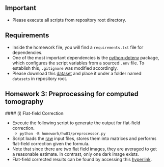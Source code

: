## Important
* Please execute all scripts from repository root directory.

## Requirements
* Inside the homework file, you will find a `requirements.txt` file for dependencies.
* One of the most important dependencies is the [python-dotenv]("https://pypi.org/project/python-dotenv/") package, which configures the script variables from a sourced `.env` file. To establish this, `.gitignore` was modified accordingly.
* Please download this [dataset](https://zenodo.org/record/2688112#.ZFBTsOxByu4) and place it under a folder named `datasets` in repository root.

## Homework 3: Preprocessing for computed tomography
#### (i) Flat-field Correction
* Execute the following script to generate the output for flat-field correction.
    * `python -B homework/hw01/preprocessor.py`
* Script loads the [raw](https://gitlab.lrz.de/IP/teaching/applied-optimization-methods-for-inverse-problems/aomip-kaan-guney-keklikci/-/tree/main/homework/hw01/output/scan/raw) input files, stores them into matrices and performs flat-field correction given the formula. 
* Note that since there are two flat field images, they are averaged to get a reasonable estimate. In contrast, only one dark image exists.
* Flat-field corrected results can be found by accessing this [hyperlink](https://gitlab.lrz.de/IP/teaching/applied-optimization-methods-for-inverse-problems/aomip-kaan-guney-keklikci/-/tree/main/homework/hw01/output/scan/flat_field_corrected).


